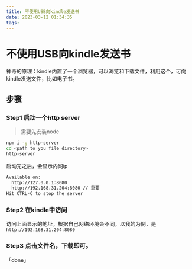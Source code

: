 ```yaml
---
title: 不使用USB向kindle发送书
date: 2023-03-12 01:34:35
tags:
---
```


# 不使用USB向kindle发送书

神奇的原理：kindle内置了一个浏览器，可以浏览和下载文件，利用这个，可向kindle发送文件，比如电子书。

## 步骤
### Step1 启动一个http server
> 需要先安装node
```bash
npm i -g http-server
cd <path to you file directory>
http-server
```

启动完之后，会显示内网ip
```bash
Available on:
  http://127.0.0.1:8080
  http://192.168.31.204:8080 // 重要
Hit CTRL-C to stop the server

```
### Step2 在kindle中访问
访问上面显示的地址，根据自己网络环境会不同，以我的为例，是`http://192.168.31.204:8080`

### Step3 点击文件名，下载即可。

「done」